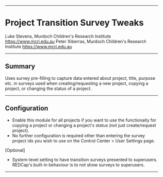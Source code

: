 ********************************************************************************
# Project Transition Survey Tweaks

Luke Stevens, Murdoch Children's Research Institute https://www.mcri.edu.au
Peter Xiberras, Murdoch Children's Research Institute https://www.mcri.edu.au

********************************************************************************
## Summary

Uses survey pre-filling to capture data entered about project, title, purpose etc. in surveys used when creating/requesting a new project, copying a project, or changing the status of a project.

********************************************************************************
## Configuration

* Enable this module for all projects if you want to use the functionaity for copying a project or changing a project's status (not just create/request project).
* No further configuration is required other than entering the survey project ids you wish to use on the Control Center > User Settings page.

[Optional]
* System-level setting to have transition surveys presented to superusers. REDCap's built-in behaviour is to not show surveys to superusers.

********************************************************************************